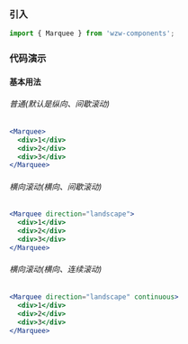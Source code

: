 
### 引入

```js
import { Marquee } from 'wzw-components';
```

### 代码演示

#### 基本用法

###### 普通(默认是纵向、间歇滚动)
```jsx
<Marquee>
  <div>1</div>
  <div>2</div>
  <div>3</div>
</Marquee>
```

###### 横向滚动(横向、间歇滚动)
```jsx
<Marquee direction="landscape">
  <div>1</div>
  <div>2</div>
  <div>3</div>
</Marquee>
```
###### 横向滚动(横向、连续滚动)
```jsx
<Marquee direction="landscape" continuous>
  <div>1</div>
  <div>2</div>
  <div>3</div>
</Marquee>
```

